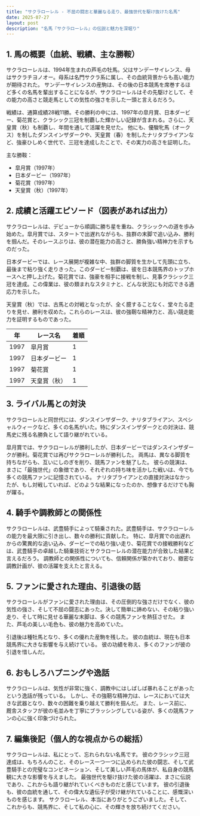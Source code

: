 ```yaml
---
title: "サクラローレル - 不屈の闘志と華麗なる走り、最強世代を駆け抜けた名馬"
date: 2025-07-27
layout: post
description: "名馬『サクラローレル』の伝説と魅力を深堀り"
---
```


## 1. 馬の概要（血統、戦績、主な勝鞍）

サクラローレルは、1994年生まれの芦毛の牡馬。父はサンデーサイレンス、母はサクラチヨノオー。母系は名門サクラ系に属し、その血統背景からも高い能力が期待された。  サンデーサイレンスの産駒は、その後の日本競馬を席巻するほど多くの名馬を輩出することになるが、サクラローレルはその先駆けとして、その能力の高さと競走馬としての気性の強さを示した一頭と言えるだろう。

戦績は、通算成績28戦11勝。その勝利の中には、1997年の皐月賞、日本ダービー、菊花賞と、クラシック三冠を制覇した輝かしい記録が含まれる。さらに、天皇賞（秋）も制覇し、年間を通して活躍を見せた。  他にも、優駿牝馬（オークス）を制したダンスインザダークや、天皇賞（春）を制したナリタブライアンなど、強豪ひしめく世代で、三冠を達成したことで、その実力の高さを証明した。

主な勝鞍：

* 皐月賞（1997年）
* 日本ダービー（1997年）
* 菊花賞（1997年）
* 天皇賞（秋）（1997年）


## 2. 成績と活躍エピソード（図表があれば出力）

サクラローレルは、デビューから順調に勝ち星を重ね、クラシックへの道を歩み始めた。皐月賞では、スタートで出遅れながらも、抜群の末脚で追い込み、勝利を掴んだ。そのレースぶりは、彼の潜在能力の高さと、勝負強い精神力を示すものだった。

日本ダービーでは、レース展開が複雑な中、抜群の脚質を生かして先頭に立ち、最後まで粘り強く走りきった。このダービー制覇は、彼を日本競馬界のトップホースへと押し上げた。菊花賞では、強豪を相手に接戦を制し、見事クラシック三冠を達成。この偉業は、彼の類まれなスタミナと、どんな状況にも対応できる適応力を示した。

天皇賞（秋）では、古馬との対戦となったが、全く臆することなく、堂々たる走りを見せ、勝利を収めた。これらのレースは、彼の強靭な精神力と、高い競走能力を証明するものであった。

| 年 | レース名             | 着順 |
|----|----------------------|-------|
| 1997 | 皐月賞               | 1     |
| 1997 | 日本ダービー           | 1     |
| 1997 | 菊花賞               | 1     |
| 1997 | 天皇賞（秋）           | 1     |


## 3. ライバル馬との対決

サクラローレルと同世代には、ダンスインザダーク、ナリタブライアン、スペシャルウィークなど、多くの名馬がいた。特にダンスインザダークとの対決は、競馬史に残る名勝負として語り継がれている。

皐月賞では、サクラローレルが勝利したが、日本ダービーではダンスインザダークが勝利。菊花賞では再びサクラローレルが勝利した。  両馬は、異なる脚質を持ちながらも、互いにしのぎを削り、競馬ファンを魅了した。  彼らの競演は、まさに「最強世代」の象徴であり、それぞれの持ち味を活かした戦いは、今でも多くの競馬ファンに記憶されている。  ナリタブライアンとの直接対決はなかったが、もし対戦していれば、どのような結果になったのか、想像するだけでも胸が躍る。


## 4. 騎手や調教師との関係性

サクラローレルは、武豊騎手によって騎乗された。武豊騎手は、サクラローレルの能力を最大限に引き出し、数々の勝利に貢献した。  特に、皐月賞での出遅れからの驚異的な追い込み、ダービーでの粘り強い走り、菊花賞での接戦勝利などは、武豊騎手の卓越した騎乗技術とサクラローレルの潜在能力が合致した結果と言えるだろう。  調教師との関係性についても、信頼関係が築かれており、緻密な調教計画が、彼の活躍を支えたと言える。


## 5. ファンに愛された理由、引退後の話

サクラローレルがファンに愛された理由は、その圧倒的な強さだけでなく、彼の気性の強さ、そして不屈の闘志にあった。決して簡単に諦めない、その粘り強い走り、そして時に見せる華麗な末脚は、多くの競馬ファンを熱狂させた。  また、芦毛の美しい毛色も、彼の魅力を高めていた。

引退後は種牡馬となり、多くの優れた産駒を残した。  彼の血統は、現在も日本競馬界に大きな影響を与え続けている。  彼の功績を称え、多くのファンが彼の引退を惜しんだ。


## 6. おもしろハプニングや逸話

サクラローレルは、気性が非常に強く、調教中にはしばしば暴れることがあったという逸話が残っている。  しかし、その強靭な精神力は、レースにおいては大きな武器となり、数々の困難を乗り越えて勝利を掴んだ。  また、レース前に、厩舎スタッフが彼の毛並みを丁寧にブラッシングしている姿が、多くの競馬ファンの心に強く印象づけられた。


## 7. 編集後記（個人的な視点からの総括）

サクラローレルは、私にとって、忘れられない名馬です。  彼のクラシック三冠達成は、もちろんのこと、そのレース一つ一つに込められた彼の闘志、そして武豊騎手との完璧なコンビネーション、そして美しい芦毛の馬体が、私自身の競馬観に大きな影響を与えました。  最強世代を駆け抜けた彼の活躍は、まさに伝説であり、これからも語り継がれていくべきものだと感じています。  彼の引退後も、彼の血統を通して、その偉大な遺伝子が受け継がれていることに、感慨深いものを感じます。  サクラローレル、本当にありがとうございました。そして、これからも、競馬界に、そして私の心に、その輝きを放ち続けてください。
